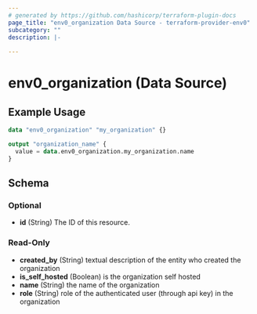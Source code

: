 ```yaml
---
# generated by https://github.com/hashicorp/terraform-plugin-docs
page_title: "env0_organization Data Source - terraform-provider-env0"
subcategory: ""
description: |-
  
---
```


# env0_organization (Data Source)



## Example Usage

```terraform
data "env0_organization" "my_organization" {}

output "organization_name" {
  value = data.env0_organization.my_organization.name
}
```

<!-- schema generated by tfplugindocs -->
## Schema

### Optional

- **id** (String) The ID of this resource.

### Read-Only

- **created_by** (String) textual description of the entity who created the organization
- **is_self_hosted** (Boolean) is the organization self hosted
- **name** (String) the name of the organization
- **role** (String) role of the authenticated user (through api key) in the organization


